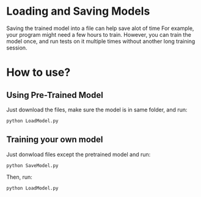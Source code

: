 # Loading and Saving Models
Saving the trained model into a file can help save alot of time
For example, your program might need a few hours to train. However, you can train the model once, and run tests on it multiple times without another long training session.

# How to use?
## Using Pre-Trained Model
Just download the files, make sure the model is in same folder, and run:
```
python LoadModel.py
```
## Training your own model
Just donwload files except the pretrained model and run:
```
python SaveModel.py
```
Then, run:
```
python LoadModel.py
```

